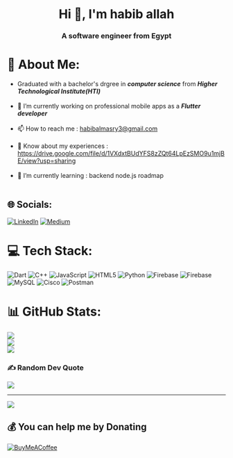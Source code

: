 <h1 align="center">Hi 👋, I'm habib allah</h1>

<h3 align="center">A software engineer from Egypt</h3>

# 💫 About Me:

- Graduated with a bachelor's drgree in ***computer science*** from ***Higher Technological Institute(HTI)***<br><br>
- 🔭 I’m currently working on professional mobile apps as a ***Flutter developer***<br><br>
- 📫 How to reach me : habibalmasry3@gmail.com<br><br>
- 📄 Know about my experiences : https://drive.google.com/file/d/1VXdxtBUdYFS8zZQt64LpEzSMO9u1mjBE/view?usp=sharing<br><br>
- 🌱 I’m currently learning : backend node.js roadmap<br><br>


## 🌐 Socials:
[![LinkedIn](https://img.shields.io/badge/LinkedIn-%230077B5.svg?logo=linkedin&logoColor=white)](https://linkedin.com/in/habib-almasry-012685198) [![Medium](https://img.shields.io/badge/Medium-12100E?logo=medium&logoColor=white)](https://medium.com/@@habibalmasry3) 

# 💻 Tech Stack:
![Dart](https://img.shields.io/badge/dart-%230175C2.svg?style=for-the-badge&logo=dart&logoColor=white) ![C++](https://img.shields.io/badge/c++-%2300599C.svg?style=for-the-badge&logo=c%2B%2B&logoColor=white) ![JavaScript](https://img.shields.io/badge/javascript-%23323330.svg?style=for-the-badge&logo=javascript&logoColor=%23F7DF1E) ![HTML5](https://img.shields.io/badge/html5-%23E34F26.svg?style=for-the-badge&logo=html5&logoColor=white) ![Python](https://img.shields.io/badge/python-3670A0?style=for-the-badge&logo=python&logoColor=ffdd54) ![Firebase](https://img.shields.io/badge/firebase-%23039BE5.svg?style=for-the-badge&logo=firebase) ![Firebase](https://img.shields.io/badge/Firebase-039BE5?style=for-the-badge&logo=Firebase&logoColor=white) ![MySQL](https://img.shields.io/badge/mysql-%2300000f.svg?style=for-the-badge&logo=mysql&logoColor=white) ![Cisco](https://img.shields.io/badge/cisco-%23049fd9.svg?style=for-the-badge&logo=cisco&logoColor=black) ![Postman](https://img.shields.io/badge/Postman-FF6C37?style=for-the-badge&logo=postman&logoColor=white)
# 📊 GitHub Stats:
![](https://github-readme-stats.vercel.app/api?username=habiballah2001&theme=dark&hide_border=false&include_all_commits=true&count_private=true)<br/>
![](https://github-readme-streak-stats.herokuapp.com/?user=habiballah2001&theme=dark&hide_border=false)<br/>
![](https://github-readme-stats.vercel.app/api/top-langs/?username=habiballah2001&theme=dark&hide_border=false&include_all_commits=true&count_private=true&layout=compact)

### ✍️ Random Dev Quote
![](https://quotes-github-readme.vercel.app/api?type=vetical&theme=radical)

---
[![](https://visitcount.itsvg.in/api?id=habiballah2001&icon=0&color=0)](https://visitcount.itsvg.in)

  ## 💰 You can help me by Donating
  [![BuyMeACoffee](https://img.shields.io/badge/Buy%20Me%20a%20Coffee-ffdd00?style=for-the-badge&logo=buy-me-a-coffee&logoColor=black)](https://buymeacoffee.com/habiballah) 

  
<!-- Proudly created with GPRM ( https://gprm.itsvg.in ) -->
